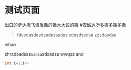 测试页面
=========
出口的萨达撒飞洒发撒的撒大大说的撒
#安诚达所多撒多撒多撒
>fdasdasdasdsadassadas
sdasdsadsa
zzsdasdsa

nihao

zhradsadsaz`sadsa`sdsadsa
wwqsz
 and
 
 ```c++
 int i=1;i++
 ```
